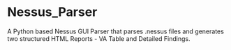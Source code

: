 # Nessus_Parser
A Python based Nessus GUI Parser that parses .nessus files and generates two structured HTML Reports - VA Table and Detailed Findings.
